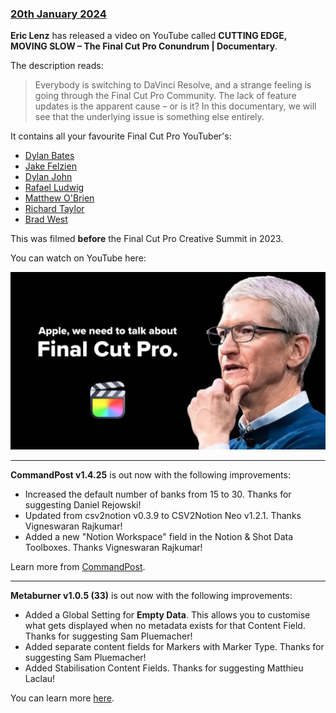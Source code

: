 ### [20th January 2024](/news/20240120)

**Eric Lenz** has released a video on YouTube called **CUTTING EDGE, MOVING SLOW – The Final Cut Pro Conundrum | Documentary**.

The description reads:

> Everybody is switching to DaVinci Resolve, and a strange feeling is going through the Final Cut Pro Community. The lack of feature updates is the apparent cause – or is it? In this documentary, we will see that the underlying issue is something else entirely.

It contains all your favourite Final Cut Pro YouTuber's:

- [Dylan Bates](https://www.youtube.com/channel/UCYlZLHOzom9-MryCEodaoXg)
- [Jake Felzien](https://www.youtube.com/channel/UCIFdtLXB_6YDoiJoe1k5wOA)
- [Dylan John](https://www.youtube.com/channel/UC_HzoVeEzCUsHJtHCemb9sg)
- [Rafael Ludwig](https://www.youtube.com/channel/UCqdsVtEvUIU-0ebfhSFWOGw)
- [Matthew O'Brien](https://www.youtube.com/channel/UC45W_AtKcDxSmWR1s1xsLEg)
- [Richard Taylor](https://www.youtube.com/channel/UCxp6k6RQ2oP6EmP0W5_J7-g)
- [Brad West](https://www.youtube.com/channel/UCY2p6zqx9LcPZci4KNqkEBg)

This was filmed **before** the Final Cut Pro Creative Summit in 2023.

You can watch on YouTube here:

[![](/static/eric-lenz-youtube.jpeg)](https://www.youtube.com/watch?v=XqHhpgHalzo)

---

**CommandPost v1.4.25** is out now with the following improvements:

- Increased the default number of banks from 15 to 30. Thanks for suggesting Daniel Rejowski!
- Updated from csv2notion v0.3.9 to CSV2Notion Neo v1.2.1. Thanks Vigneswaran Rajkumar!
- Added a new "Notion Workspace" field in the Notion & Shot Data Toolboxes. Thanks Vigneswaran Rajkumar!

Learn more from [CommandPost](https://commandpost.io).

---

**Metaburner v1.0.5 (33)** is out now with the following improvements:

- Added a Global Setting for **Empty Data**. This allows you to customise what gets displayed when no metadata exists for that Content Field. Thanks for suggesting Sam Pluemacher!
- Added separate content fields for Markers with Marker Type. Thanks for suggesting Sam Pluemacher!
- Added Stabilisation Content Fields. Thanks for suggesting Matthieu Laclau!

You can learn more [here](https://metaburner.pro).